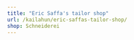 ```yaml
---
title: "Eric Saffa's tailor shop"
url: /kailahun/eric-saffas-tailor-shop/
shop: Schneiderei
---
```


